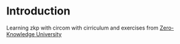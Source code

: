 # Introduction

Learning zkp with circom with cirriculum and exercises from [Zero-Knowledge University](https://zku.gnomio.com/course/view.php?id=8)
